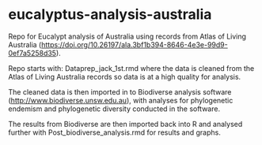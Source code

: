 # eucalyptus-analysis-australia
 
Repo for Eucalypt analysis of Australia using records from Atlas of Living Australia
(https://doi.org/10.26197/ala.3bf1b394-8646-4e3e-99d9-0ef7a5258d35). 

Repo starts with:
Dataprep_jack_1st.rmd where the data is cleaned from the Atlas of Living Australia records so data is at a high quality for analysis.

The cleaned data is then imported in to Biodiverse analysis software (http://www.biodiverse.unsw.edu.au), with analyses for phylogenetic endemism and phylogenetic diversity conducted in the software.

The results from Biodiverse are then imported back into R and analysed further with Post_biodiverse_analysis.rmd for results and graphs. 

